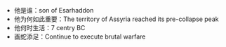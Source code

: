 - 他是谁：son of Esarhaddon
- 他为何如此重要：The territory of Assyria reached its pre-collapse peak
- 他何时生活：7 centry BC
- 画蛇添足：Continue to execute brutal warfare